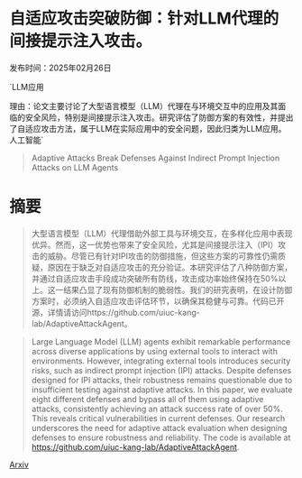 # 自适应攻击突破防御：针对LLM代理的间接提示注入攻击。

发布时间：2025年02月26日

`LLM应用

理由：论文主要讨论了大型语言模型（LLM）代理在与环境交互中的应用及其面临的安全风险，特别是间接提示注入攻击。研究评估了防御方案的有效性，并提出了自适应攻击方法，属于LLM在实际应用中的安全问题，因此归类为LLM应用。` `人工智能`

> Adaptive Attacks Break Defenses Against Indirect Prompt Injection Attacks on LLM Agents

# 摘要

> 大型语言模型（LLM）代理借助外部工具与环境交互，在多样化应用中表现优异。然而，这一优势也带来了安全风险，尤其是间接提示注入（IPI）攻击的威胁。尽管已有针对IPI攻击的防御措施，但这些方案的可靠性仍需质疑，原因在于缺乏对自适应攻击的充分验证。本研究评估了八种防御方案，并通过自适应攻击手段成功突破所有防线，攻击成功率始终保持在50%以上。这一结果凸显了现有防御机制的脆弱性。我们的研究表明，在设计防御方案时，必须纳入自适应攻击评估环节，以确保其稳健与可靠。代码已开源，详情请访问https://github.com/uiuc-kang-lab/AdaptiveAttackAgent。

> Large Language Model (LLM) agents exhibit remarkable performance across diverse applications by using external tools to interact with environments. However, integrating external tools introduces security risks, such as indirect prompt injection (IPI) attacks. Despite defenses designed for IPI attacks, their robustness remains questionable due to insufficient testing against adaptive attacks. In this paper, we evaluate eight different defenses and bypass all of them using adaptive attacks, consistently achieving an attack success rate of over 50%. This reveals critical vulnerabilities in current defenses. Our research underscores the need for adaptive attack evaluation when designing defenses to ensure robustness and reliability. The code is available at https://github.com/uiuc-kang-lab/AdaptiveAttackAgent.

[Arxiv](https://arxiv.org/abs/2503.00061)